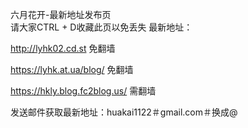 六月花开-最新地址发布页</br>请大家CTRL + D收藏此页以免丢失
最新地址：

http://lyhk02.cd.st 免翻墙

https://lyhk.at.ua/blog/ 免翻墙

https://hkly.blog.fc2blog.us/ 需翻墙

发送邮件获取最新地址：huakai1122＃gmail.com＃换成@
